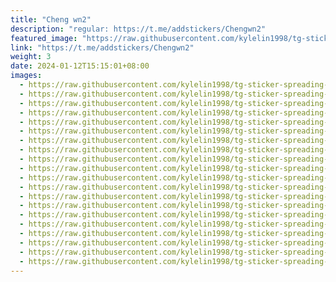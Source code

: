 ```yaml
---
title: "Cheng wn2"
description: "regular: https://t.me/addstickers/Chengwn2"
featured_image: "https://raw.githubusercontent.com/kylelin1998/tg-sticker-spreading-worldwide-images/main/img/73272bba-4f42-4113-93d1-3d3ed34c9ea0.jpg"
link: "https://t.me/addstickers/Chengwn2"
weight: 3
date: 2024-01-12T15:15:01+08:00
images:
  - https://raw.githubusercontent.com/kylelin1998/tg-sticker-spreading-worldwide-images/main/img/73272bba-4f42-4113-93d1-3d3ed34c9ea0.jpg
  - https://raw.githubusercontent.com/kylelin1998/tg-sticker-spreading-worldwide-images/main/img/0bd4f086-771a-45dd-b7ac-ef3474d27517.jpg
  - https://raw.githubusercontent.com/kylelin1998/tg-sticker-spreading-worldwide-images/main/img/448f908e-c20b-4af4-89c8-2690c9d79c62.jpg
  - https://raw.githubusercontent.com/kylelin1998/tg-sticker-spreading-worldwide-images/main/img/972907a8-8647-4c7a-80a3-ff7faef6042a.jpg
  - https://raw.githubusercontent.com/kylelin1998/tg-sticker-spreading-worldwide-images/main/img/259d5440-6127-4c61-8095-903178cf894e.jpg
  - https://raw.githubusercontent.com/kylelin1998/tg-sticker-spreading-worldwide-images/main/img/d020406d-7266-4646-82d1-66ba06b8e580.jpg
  - https://raw.githubusercontent.com/kylelin1998/tg-sticker-spreading-worldwide-images/main/img/80b8924b-ff22-4c24-97a6-c510e41e3eef.jpg
  - https://raw.githubusercontent.com/kylelin1998/tg-sticker-spreading-worldwide-images/main/img/41ab6c0c-819b-4739-a541-ce1498bfcd6f.jpg
  - https://raw.githubusercontent.com/kylelin1998/tg-sticker-spreading-worldwide-images/main/img/dca80af9-cf2a-48a7-8993-3b8f3d8b9d39.jpg
  - https://raw.githubusercontent.com/kylelin1998/tg-sticker-spreading-worldwide-images/main/img/3c389b32-78c2-460f-bfeb-304bfaf391eb.jpg
  - https://raw.githubusercontent.com/kylelin1998/tg-sticker-spreading-worldwide-images/main/img/e8a92460-3644-4460-9138-50d49da6fbdf.jpg
  - https://raw.githubusercontent.com/kylelin1998/tg-sticker-spreading-worldwide-images/main/img/ebdc763b-f1c7-4dd3-a96d-5c9db7274ed9.jpg
  - https://raw.githubusercontent.com/kylelin1998/tg-sticker-spreading-worldwide-images/main/img/33955271-98b0-4c0d-89b0-300745f8016c.jpg
  - https://raw.githubusercontent.com/kylelin1998/tg-sticker-spreading-worldwide-images/main/img/05927a3c-186f-4eec-9979-8e7d059d2ab5.jpg
  - https://raw.githubusercontent.com/kylelin1998/tg-sticker-spreading-worldwide-images/main/img/b47455c6-99ff-46f0-92c1-407b3566bbfa.jpg
  - https://raw.githubusercontent.com/kylelin1998/tg-sticker-spreading-worldwide-images/main/img/5adaacf8-c7bd-4eb6-a780-0fd024a97c84.jpg
  - https://raw.githubusercontent.com/kylelin1998/tg-sticker-spreading-worldwide-images/main/img/23c19282-6719-4925-addd-45dfac0b6e2e.jpg
  - https://raw.githubusercontent.com/kylelin1998/tg-sticker-spreading-worldwide-images/main/img/301de9a3-5946-468e-9b28-cd0322f581cc.jpg
  - https://raw.githubusercontent.com/kylelin1998/tg-sticker-spreading-worldwide-images/main/img/e3a32099-c363-4da0-81f4-38e693ef5464.jpg
  - https://raw.githubusercontent.com/kylelin1998/tg-sticker-spreading-worldwide-images/main/img/d6ce54df-3c29-48ae-8320-bf1bf931902d.jpg
---
```

